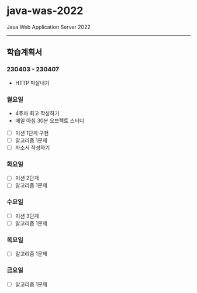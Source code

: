 # java-was-2022
Java Web Application Server 2022

-----

## 학습계획서

### 230403 - 230407
- HTTP 박살내기

### 월요일
- 4주차 회고 작성하기
- 매일 아침 30분 오브젝트 스터디
- [ ] 미션 1단계 구현
- [ ] 알고리즘 1문제
- [ ] 자소서 작성하기

### 화요일
- [ ] 미션 2단계
- [ ] 알고리즘 1문제

### 수요일
- [ ] 미션 3단계
- [ ] 알고리즘 1문제

### 목요일
- [ ] 알고리즘 1문제

### 금요일
- [ ] 알고리즘 1문제
